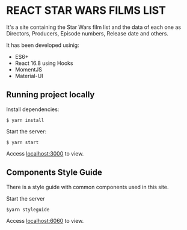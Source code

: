 # REACT STAR WARS FILMS LIST
It's a site containing the Star Wars film list and the data of each one as Directors, Producers, Episode numbers, Release date and others.

It has been developed usinig:
* ES6+
* React 16.8 using Hooks
* MomentJS
* Material-UI

## Running project locally
Install dependencies:

`$ yarn install`

Start the server:

`$ yarn start`

Access [localhost:3000](http://localhost:3000) to view.

## Components Style Guide
There is a style guide with common components used in this site.

Start the server

`$yarn styleguide`

Access [localhost:6060](http://localhost:6060) to view.
